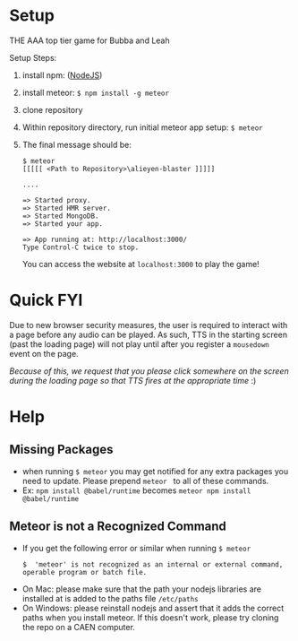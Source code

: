 # Setup
THE AAA top tier game for Bubba and Leah

Setup Steps:

1. install npm: ([NodeJS](https://nodejs.org/en/download/))
2. install meteor: `$ npm install -g meteor`
3. clone repository
4. Within repository directory, run initial meteor app setup: `$ meteor`
5. The final message should be:

    ```
    $ meteor
    [[[[[ <Path to Repository>\alieyen-blaster ]]]]]

    ....

    => Started proxy.
    => Started HMR server.
    => Started MongoDB.
    => Started your app.

    => App running at: http://localhost:3000/
    Type Control-C twice to stop.
   ```
   You can access the website at `localhost:3000` to play the game!

# Quick FYI
Due to new browser security measures, the user is required to interact with a page before any audio can be played. As such, TTS in the starting screen (past the loading page) will not play until after you register a `mousedown` event on the page. 

*Because of this, we request that you please click somewhere on the screen during the loading page so that TTS fires at the appropriate time* :)


# Help
## Missing Packages
* when running `$ meteor` you may get notified for any extra packages you need to update. Please prepend `meteor ` to all of these commands.
* Ex: `npm install @babel/runtime` becomes `meteor npm install @babel/runtime`

## Meteor is not a Recognized Command
* If you get the following error or similar when running `$ meteor`
    ```
    $  'meteor' is not recognized as an internal or external command,
    operable program or batch file.
    ```
* On Mac: please make sure that the path your nodejs libraries are installed at is added to the paths file `/etc/paths`
* On Windows: please reinstall nodejs and assert that it adds the correct paths when you install meteor. If this doesn't work, please try cloning the repo on a CAEN computer.